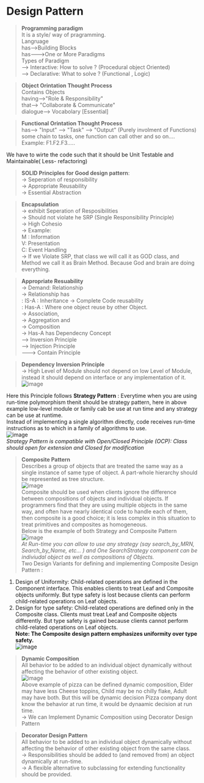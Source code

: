 # Design Pattern
> **Programming paradigm** <br /> 
It is a style/ way of pragramming.<br />
Langruage<br />
  has-->Building Blocks<br />
      has--->One or More Paradigms<br />
Types of Paradigm<br />
  --> Interactive: How to solve ? (Procedural object Oriented)<br />
  --> Declarative: What to solve ? (Functional , Logic)<br />
  
> **Object Orintation Thought Process**<br />
  Contains Objects<br />
    having-->"Role & Responsibility"<br />
    that--> "Collaborate & Communicate"<br />
                dialogue--> Vocabolary [Essential]<br />
                
> **Functional Orintation Thought Process**<br />
  has--> "Input" --> "Task" --> "Output" (Purely involment of Functions)<br />
  some chain to tasks, one function can call other and so on....<br />
  Example: F1.F2.F3.....<br />
  
  We have to wirte the code such that it should be Unit Testable and Maintainable( Less- refactoring) <br />
  
> **SOLID Principles for Good design pattern**:<br />
  -> Seperation of responsibility <br />
  -> Appropriate Reusability <br />
  -> Essential Abstraction <br />
  
> **Encapsulation** <br />
  -> exhibit Seperation of Resposibilities <br />
  -> Should not violate he SRP (Single Responsibility Principle)<br />
        -> High Cohesio <br />
              -> Example: <br />
              M : Information <br />
              V: Presentation <br />
              C: Event Handling <br />
 -> If we Violate SRP, that class we will call it as GOD class, and Method we call it as Brain Method. Because God and brain are doing everything.
  
> **Appropriate Resuability** <br />
  -> Demand: Relationship <br />
                     -> Relationship has <br />: IS-A : Inheritance -> Complete Code reusability <br />
                                        : Has-A : Where one object reuse by other Object. <br />
                                                -> Association, <br />
                                                -> Aggregation and<br />
                                                -> Composition  <br />
                                           -> Has-A has Dependecny Concept <br />
                                                  --> Inversion Principle <br />
                                                  --> Injection Principle <br />
                                                      ---> Contain Principle <br />


> **Dependency Inversion Principle** <br />
  -> High Level of Module should not depend on low Level of Module, instead it should depend on interface or any implementation of it. <br /> 
  ![image](https://user-images.githubusercontent.com/22257234/118754374-8dd9ff00-b884-11eb-8fa6-aefcfb6fed00.png) <br />
  
  Here this Principle follows **Strategy Pattern** : Everytime when you are using run-time polymorphism thenit should be strategy pattern, here in above example low-level module or family cab be use at run time and any strategy can be use at runtime. <br />
  Instead of implementing a single algorithm directly, code receives run-time instructions as to which in a family of algorithms to use. <br />
  ![image](https://user-images.githubusercontent.com/22257234/119303550-9155f780-bc83-11eb-95d0-e575f9a8f3c9.png) <br />
  _Strategy Pattern is compatible with Open/Closed Principle (OCP): Class should open for extension and Closed for modification_
  
> **Composite Pattern** <br />
Describes a group of objects that are treated the same way as a single instance of same type of object. A part-whole hierarchy should be represented as tree structure. <br />
![image](https://user-images.githubusercontent.com/22257234/119307396-44751f80-bc89-11eb-8e74-3c5ddcf38f01.png) <br />
Composite should be used when clients ignore the difference between compositions of objects and individual objects. If programmers find that they are using multiple objects in the same way, and often have nearly identical code to handle each of them, then composite is a good choice; it is less complex in this situation to treat primitives and composites as homogeneous. <br />
Below is the example of both Strategy and Composite Pattern <br />
![image](https://user-images.githubusercontent.com/22257234/119306898-7d60c480-bc88-11eb-8106-82ca5b66e7c8.png) <br />
_At Run-time you can allow to use any strategy (say search_by_MRN, Search_by_Name, etc... ) and One SearchStrategy component can be indiviudal object as well as compositions of Objects._ <br />
Two Design Variants for defining and implementing Composite Design Pattern : <br />
1. Design of Uniformity:  Child-related operations are defined in the Component interface. This enables clients to treat Leaf and Composite objects uniformly. But type safety is lost because clients can perform child-related operations on Leaf objects.<br />
2. Design for type safety: Child-related operations are defined only in the Composite class. Clients must treat Leaf and Composite objects differently. But type safety is gained because clients cannot perform child-related operations on Leaf objects. <br />
**Note: The Composite design pattern emphasizes uniformity over type safety.** <br />
![image](https://user-images.githubusercontent.com/22257234/119309412-e72e9d80-bc8b-11eb-93b2-4b4a68477981.png) <br />

> **Dynamic Composition** <br />
All behavior to be added to an individual object dynamically without affecting the behavior of other existing object. <br />
![image](https://user-images.githubusercontent.com/22257234/119312942-966d7380-bc90-11eb-91fd-bb3ed9477a14.png) <br />
Above example of pizza can be defined dynamic composition, Elder may have less Cheese toppins, Child may be no chilly flake, Adult may have both. But this will be dynamic decision Pizza company dont know the behavior at run time, it would be dynaamic decision at run time. <br />
-> We can Implement Dynamic Composition using Decorator Design Pattern <br />

> **Decorator Design Pattern** <br />
All behavior to be added to an individual object dynamically without affecting the behavior of other existing object  from the same class.<br />
-> Responsibilities should be added to (and removed from) an object dynamically at run-time. <br />
-> A flexible alternative to subclassing for extending functionality should be provided. <br />





